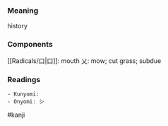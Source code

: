 ### Meaning

history

### Components

[[Radicals/口|口]]: mouth 乂: mow; cut grass; subdue

### Readings

```
- Kunyomi: 
- Onyomi: シ
```

#kanji